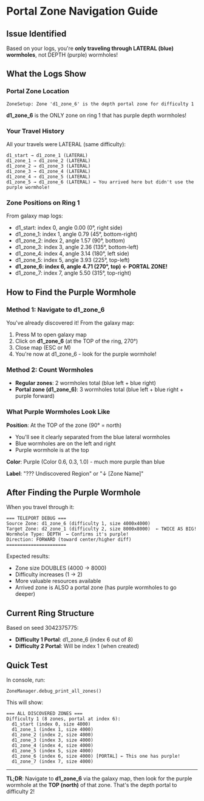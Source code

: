 # Portal Zone Navigation Guide

## Issue Identified

Based on your logs, you're **only traveling through LATERAL (blue) wormholes**, not DEPTH (purple) wormholes!

## What the Logs Show

### Portal Zone Location
```
ZoneSetup: Zone 'd1_zone_6' is the depth portal zone for difficulty 1
```

**d1_zone_6** is the ONLY zone on ring 1 that has purple depth wormholes!

### Your Travel History
All your travels were LATERAL (same difficulty):
```
d1_start → d1_zone_1 (LATERAL)
d1_zone_1 → d1_zone_2 (LATERAL)
d1_zone_2 → d1_zone_3 (LATERAL)
d1_zone_3 → d1_zone_4 (LATERAL)
d1_zone_4 → d1_zone_5 (LATERAL)
d1_zone_5 → d1_zone_6 (LATERAL) ← You arrived here but didn't use the purple wormhole!
```

### Zone Positions on Ring 1
From galaxy map logs:
- d1_start: index 0, angle 0.00 (0°, right side)
- d1_zone_1: index 1, angle 0.79 (45°, bottom-right)
- d1_zone_2: index 2, angle 1.57 (90°, bottom)
- d1_zone_3: index 3, angle 2.36 (135°, bottom-left)
- d1_zone_4: index 4, angle 3.14 (180°, left side)
- d1_zone_5: index 5, angle 3.93 (225°, top-left)
- **d1_zone_6: index 6, angle 4.71 (270°, top) ← PORTAL ZONE!**
- d1_zone_7: index 7, angle 5.50 (315°, top-right)

## How to Find the Purple Wormhole

### Method 1: Navigate to d1_zone_6
You've already discovered it! From the galaxy map:
1. Press M to open galaxy map
2. Click on **d1_zone_6** (at the TOP of the ring, 270°)
3. Close map (ESC or M)
4. You're now at d1_zone_6 - look for the purple wormhole!

### Method 2: Count Wormholes
- **Regular zones**: 2 wormholes total (blue left + blue right)
- **Portal zone (d1_zone_6)**: 3 wormholes total (blue left + blue right + purple forward)

### What Purple Wormholes Look Like

**Position**: At the TOP of the zone (90° = north)
- You'll see it clearly separated from the blue lateral wormholes
- Blue wormholes are on the left and right
- Purple wormhole is at the top

**Color**: Purple (Color 0.6, 0.3, 1.0) - much more purple than blue

**Label**: "??? Undiscovered Region" or "↓ [Zone Name]"

## After Finding the Purple Wormhole

When you travel through it:
```
=== TELEPORT DEBUG ===
Source Zone: d1_zone_6 (difficulty 1, size 4000x4000)
Target Zone: d2_zone_1 (difficulty 2, size 8000x8000)  ← TWICE AS BIG!
Wormhole Type: DEPTH  ← Confirms it's purple!
Direction: FORWARD (toward center/higher diff)
======================
```

Expected results:
- Zone size DOUBLES (4000 → 8000)
- Difficulty increases (1 → 2)
- More valuable resources available
- Arrived zone is ALSO a portal zone (has purple wormholes to go deeper)

## Current Ring Structure

Based on seed 3042375775:
- **Difficulty 1 Portal**: d1_zone_6 (index 6 out of 8)
- **Difficulty 2 Portal**: Will be index 1 (when created)

## Quick Test

In console, run:
```gdscript
ZoneManager.debug_print_all_zones()
```

This will show:
```
=== ALL DISCOVERED ZONES ===
Difficulty 1 (8 zones, portal at index 6):
  d1_start (index 0, size 4000)
  d1_zone_1 (index 1, size 4000)
  d1_zone_2 (index 2, size 4000)
  d1_zone_3 (index 3, size 4000)
  d1_zone_4 (index 4, size 4000)
  d1_zone_5 (index 5, size 4000)
  d1_zone_6 (index 6, size 4000) [PORTAL] ← This one has purple!
  d1_zone_7 (index 7, size 4000)
```

---

**TL;DR**: Navigate to **d1_zone_6** via the galaxy map, then look for the purple wormhole at the **TOP (north)** of that zone. That's the depth portal to difficulty 2!

